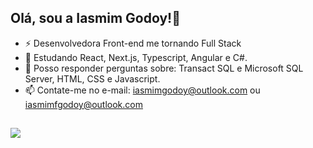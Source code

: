 ## Olá, sou a Iasmim Godoy!👋

- ⚡ Desenvolvedora Front-end me tornando Full Stack
- 🌱 Estudando React, Next.js, Typescript, Angular e C#.
- 💬 Posso responder perguntas sobre: Transact SQL e Microsoft SQL Server, HTML, CSS e Javascript.
- 📫 Contate-me no e-mail: iasmimgodoy@outlook.com ou iasmimfgodoy@outlook.com


<!--<div style="display: inline_block"><br>
  <img align="center" alt="Iasmim-Js" height="30" width="40" src="https://raw.githubusercontent.com/devicons/devicon/master/icons/javascript/javascript-plain.svg">
  <img align="center" alt="Iasmim-Ts" height="30" width="40" src="https://cdn.jsdelivr.net/gh/devicons/devicon/icons/typescript/typescript-original.svg">
  <img align="center" alt="Iasmim-Angular" height="30" width="40" src="https://cdn.jsdelivr.net/gh/devicons/devicon/icons/angularjs/angularjs-original.svg">
  <img align="center" alt="Iasmim-HTML" height="30" width="40" src="https://raw.githubusercontent.com/devicons/devicon/master/icons/html5/html5-original.svg">
  <img align="center" alt="Iasmim-CSS" height="30" width="40" src="https://raw.githubusercontent.com/devicons/devicon/master/icons/css3/css3-original.svg">
  <img align="center" alt="Iasmim-Dotnet" height="30" width="40" src="https://cdn.jsdelivr.net/gh/devicons/devicon/icons/dot-net/dot-net-plain-wordmark.svg">
  <img align="center" alt="Iasmim-Csharp" height="30" width="40" src="https://cdn.jsdelivr.net/gh/devicons/devicon/icons/csharp/csharp-original.svg">
  <img align="center" alt="Iasmim-R" height="30" width="40" src="https://cdn.jsdelivr.net/gh/devicons/devicon/icons/r/r-original.svg">
  <img align="center" alt="Iasmim-MSSQLServer" height="30" width="40" src="https://cdn.jsdelivr.net/gh/devicons/devicon/icons/microsoftsqlserver/microsoftsqlserver-plain-wordmark.svg">
  <img align="center" alt="Iasmim-Mysql" height="30" width="40" src="https://cdn.jsdelivr.net/gh/devicons/devicon/icons/mysql/mysql-original.svg">
  <img align="center" alt="Iasmim-MongoDB" height="30" width="40" src="https://cdn.jsdelivr.net/gh/devicons/devicon/icons/mongodb/mongodb-original-wordmark.svg">
</div>-->

  
##
 
<div>
  <a href="https://www.linkedin.com/in/iasmimgodoydevweb" target="_blank"><img src="https://img.shields.io/badge/-LinkedIn-%230077B5?style=for-the-badge&logo=linkedin&logoColor=white" target="_blank"></a> 
</div>
